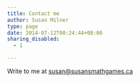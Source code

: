```yaml
---
title: Contact me
author: Susan Milner
type: page
date: 2014-07-12T00:24:44+00:00
sharing_disabled:
  - 1

---
```

Write to me at <susan@susansmathgames.ca>